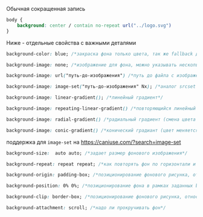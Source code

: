Обычная сокращенная запись
```css
body {
	background: center / contain no-repeat url("../logo.svg")  
}
```

Ниже - отдельные свойства с важными деталями
```css
background-color: blue; /*закраска фона только цвета, так же fallback для загружаемого изображения*/
``` 

```css
background-image: none; /*изображение для фона, можно указывать несколько изображений через запятую тогда они применятся одновременно*/

background-image: url("путь-до-изображения") /*путь до файла с изображением */

background-image: image-set("путь-до-изображения" Nx); /*аналог srcset для img*/

background-image: linear-gradient(); /*линейный градиент*/

background-image: repeating-linear-gradient() /*повторяющийся линейный градиент*/

background-image: radial-gradient() /*радиальный градиент (смена цвета из центра к краям круга)*/

background-image: conic-gradient() /*конический градиант (цвет меняется идя по периметру круга)*/
```
поддержка для `image-set` на https://caniuse.com/?search=image-set  

```css
background-size:  auto auto; /*задает размер фонового изображения*/
```

```css
background-repeat: repeat repeat; /*как повторять фон по горизонтали и вертикали*/
```

```css
background-origin: padding-box; /*позиционирование фонового рисунка, относительно чего НАЧАТЬ ВЫРАВНИВАНИЕ фона*/
```  
  
```css
background-position: 0% 0%; /*позиционирование фона в рамках заданных background-origin по горизонтали(X) и вертикали(Y)*/
```  

```css
background-clip: border-box; /*позиционирование фонового рисунка, относительно чего ОБРЕЗАТЬ фон не смотря изначальное выравнивание*/
```  
  
```css
background-attachment: scroll; /*надо ли прокручивать фон*/
```  
  

  

  
  
